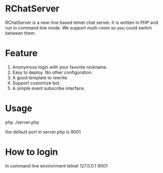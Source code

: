 # RChatServer

RChatServer is a new-line based telnet chat server. It is written in PHP and run in command line mode. We support multi-room so you could switch between them. 
 
# Feature 
1. Anonymous login with your favorite nickname. 
2. Easy to deploy. No other configuration. 
3. A good template to rewrite. 
4. Support customize bot. 
5. A simple event subscribe interface. 
 
# Usage 
php ./server.php

the default port in server.php is 9001

# How to login
In command line environment
telnet 127.0.0.1 9001
